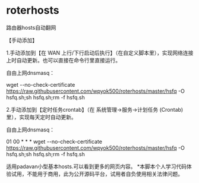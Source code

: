 # roterhosts

路由器hosts自动翻网

【手动添加】

1.手动添加到【在 WAN 上行/下行启动后执行】（在自定义脚本里），实现网络连接上时自动更新。也可以直接在命令行里直接运行。

自由上网dnsmasq：

wget --no-check-certificate https://raw.githubusercontent.com/wpyok500/roterhosts/master/hsfq -O hsfq.sh;sh hsfq.sh;rm -f hsfq.sh


2.手动添加到【定时任务crontab】（在 系统管理→服务→计划任务 (Crontab)里），实现每天定时自动更新。

自由上网dnsmasq：


01 00 * * * wget --no-check-certificate https://raw.githubusercontent.com/wpyok500/roterhosts/master/hsfq -O hsfq.sh;sh hsfq.sh;rm -f hsfq.sh



适用padavan小型基本hosts.可以看到更多的网页内容。 *本脚本个人学习代码体验试用，不能用于商用，此为公开源码平台，试用者自负使用相关法律问题。
